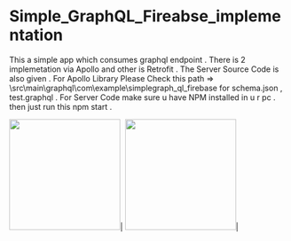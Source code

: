 # Simple_GraphQL_Fireabse_implementation
 This a simple app which consumes graphql endpoint . There is 2 implemetation via Apollo and other is Retrofit . The Server Source Code is also given . 
For Apollo Library Please Check this path => \src\main\graphql\com\example\simplegraph_ql_firebase 
for  schema.json , test.graphql .
For Server Code make sure u have NPM installed in u r pc . then just run this npm start . 

<img src="https://github.com/rahat14/Simple_GraphQL_Firebase_implementation/blob/master/ss1.png" width="200" hight = "400">|
<img src="https://github.com/rahat14/Simple_GraphQL_Firebase_implementation/blob/master/ss2.png" width="200" hight = "400">|

